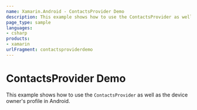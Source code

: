```yaml
---
name: Xamarin.Android - ContactsProvider Demo
description: This example shows how to use the ContactsProvider as well as the device owner's profile in Android.
page_type: sample
languages:
- csharp
products:
- xamarin
urlFragment: contactsproviderdemo
---
```

# ContactsProvider Demo

This example shows how to use the `ContactsProvider` as well as the
device owner's profile in Android.

